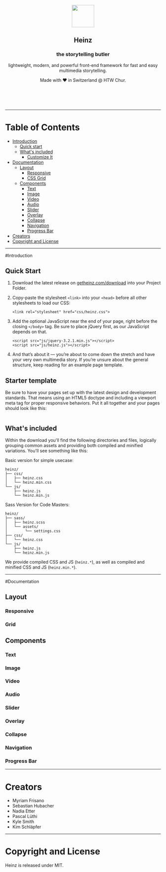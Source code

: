 <header>
  <p align="center">
  <a href="https://getheinz.com"><img src="https://getheinz.com/img/logo.svg" width="72" height="72"></a>
</p>
  <h2 align="center">Heinz</h2>
  <h3 align="center">the storytelling butler</h3>
  <p align="center">
    lightweight, modern, and powerful front-end framework for fast and easy multimedia storytelling.
    </p>
    <p align="center">Made with ❤︎ in Switzerland @ HTW Chur.</p>
</header>
<br>

--------------------------------------------------------------------------------

# Table of Contents
- [Introduction](#introduction)  
   - [Quick start](#quick-start)
   - [What's included](#whats-included)
     - [Customize It](#customize-it)
- [Documentation](#documentation)
  - [Layout](#layout)
    - [Responsive](#responsive)
    - [CSS Grid](#grid)
  - [Components](#components)
    - [Text](#text)
    - [Image](#image)
    - [Video](#video)
    - [Audio](#audio)
    - [Slider](#slider)
    - [Overlay](#overlay)
    - [Collapse](#collapse)
    - [Navigation](#navigation)
    - [Progress Bar](#progress-bar)
- [Creators](#creators)
- [Copyright and License](#copyright-and-license)

---
#Introduction
## Quick Start

1. Download the latest release on [getheinz.com/download](https://getheinz.com/download) into your Project Folder.
2. Copy-paste the stylesheet `<link>` into your `<head>` before all other stylesheets to load our CSS:

    ```
    <link rel="stylesheet" href="css/heinz.css">
    ```

3. Add the optional JavaScript near the end of your page, right before the closing `</body>` tag. Be sure to place jQuery first, as our JavaScript depends on that.

      ```
      <script src="js/jquery-3.2.1.min.js"></script>
      <script src="js/heinz.js"></script>
      ```

4. And that’s about it — you’re about to come down the stretch and have your very own multimedia story. If you’re unsure about the general structure, keep reading for an example page template.

## Starter template
Be sure to have your pages set up with the latest design and development standards. That means using an HTML5 doctype and including a viewport meta tag for proper responsive behaviors. Put it all together and your pages should look like this:

```

```

## What's included

Within the download you'll find the following directories and files, logically grouping common assets and providing both compiled and minified variations. You'll see something like this:

Basic version for simple usecase:
```
heinz/
├── css/
│   ├── heinz.css
│   └── heinz.min.css
└── js/
    ├── heinz.js
    └── heinz.min.js
```

Sass Version for Code Masters:
```
heinz/
├── sass/
│   ├── heinz.scss
│   └── assets/
│        └── settings.css
├── css/
│   └── heinz.css
└── js/
    ├── heinz.js
    └── heinz.min.js
```
We provide compiled CSS and JS (`heinz.*`), as well as compiled and minified CSS and JS (`heinz.min.*`).

---
#Documentation

## Layout

### Responsive

### Grid



## Components

### Text

### Image

### Video

### Audio

### Slider

### Overlay

### Collapse

### Navigation

### Progress Bar


---
# Creators
- Myriam Frisano
- Sebastian Hubacher
- Nadia Etter
- Pascal Lüthi
- Kyle Smith
- Kim Schläpfer

---
# Copyright and License
Heinz is released under MIT.
